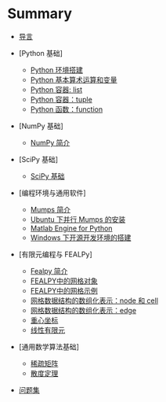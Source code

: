 # Summary

* [导言](./README.md)
* [Python 基础]
    * [Python 环境搭建](./install_python.md)
    * [Python 基本算术运算和变量](./python.md)
    * [Python 容器: list](python-zhong-de-ji-ben-shu-ju-jie-gou-yu-liu-cheng-kong-zhi.md)
    * [Python 容器：tuple](python-rong-qi-ff1a-tuble.md)
    * [Python 函数：function](python-han-shu.md)
* [NumPy 基础]
    * [NumPy 简介](./numpy.md)
* [SciPy 基础]
    * [SciPy 基础](./scipy.md)
* [编程环境与通用软件]
    * [Mumps 简介](mumps-jian-jie.md)
    * [Ubuntu 下并行 Mumps 的安装](ubuntu-xia-bing-xing-mumps-de-an-zhuang.md)
    * [Matlab Engine for Python](matlab-engine-for-python.md)
    * [Windows 下开源开发环境的搭建](win-open-dev.md)
* [有限元编程与 FEALPy] 
    * [Fealpy 简介](./fealpy.md)
    * [FEALPY中的网格对象](./fealpy-mesh-0.md)
    * [FEALPY中的网格示例](./fealpy-mesh-1.md)
    * [网格数据结构的数组化表示：node 和 cell](numpy-mesh-node-cell.md)
    * [网格数据结构的数组化表示：edge](numpy-mesh-edge.md)
    * [重心坐标](zhong-xin-zuo-biao.md)
    * [线性有限元](xian-xing-you-xian-yuan.md)
* [通用数学算法基础]
    * [稀疏矩阵](xi-shu-ju-zhen.md)
    * [散度定理](san-du-ding-li.md)

* [问题集](./problem.md)

